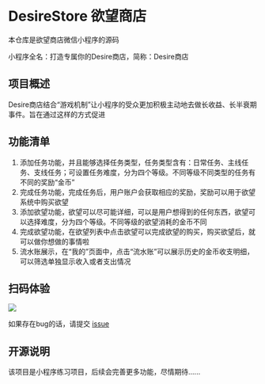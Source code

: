 # DesireStore 欲望商店
本仓库是欲望商店微信小程序的源码

小程序全名：打造专属你的Desire商店，简称：Desire商店

## 项目概述
Desire商店结合“游戏机制”让小程序的受众更加积极主动地去做长收益、长半衰期事件。旨在通过这样的方式促进

## 功能清单
1. 添加任务功能，并且能够选择任务类型，任务类型含有：日常任务、主线任务、支线任务；可设置任务难度，分为四个等级。不同等级不同类型的任务有不同的奖励“金币”
2. 完成任务功能，完成任务后，用户账户会获取相应的奖励，奖励可以用于欲望系统中购买欲望
3. 添加欲望功能，欲望可以尽可能详细，可以是用户想得到的任何东西，欲望可以选择难度，分为四个等级。不同等级的欲望消耗的金币不同
4. 完成欲望功能，在欲望列表中点击欲望可以完成欲望的购买，购买欲望后，就可以做你想做的事情啦
5. 流水账展示，在“我的”页面中，点击“流水账”可以展示历史的金币收支明细，可以筛选单独显示收入或者支出情况

## 扫码体验
<img src="https://note.youdao.com/yws/api/personal/file/6A0665FAF97D4917B04F798C5678D6DF?method=download&shareKey=5bfa72ace3f88a31f3e61d22c9c19e4a" >

如果存在bug的话，请提交 [issue](https://github.com/Lwolwo/DesireStore/issues)

## 开源说明
该项目是小程序练习项目，后续会完善更多功能，尽情期待......
